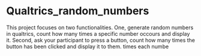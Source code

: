 # Qualtrics_random_numbers
This project focuses on two functionalities. One, generate random numbers in qualtrics, count how many times a specific number occours and display it. Second, ask your participant to press a button, count how many times the button has been clicked and display it to them. times each numbe
